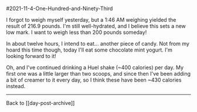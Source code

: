 #2021-11-4-One-Hundred-and-Ninety-Third

I forgot to weigh myself yesterday, but a 1:46 AM weighing yielded the result of 216.9 pounds.  I'm still well-hydrated, and I believe this sets a new low mark.  I want to weigh less than 200 pounds someday!

In about twelve hours, I intend to eat... another piece of candy.  Not from my hoard this time though, today I'll eat some chocolate mint yogurt.  I'm looking forward to it!

Oh, and I've continued drinking a Huel shake (~400 calories) per day.  My first one was a little larger than two scoops, and since then I've been adding a bit of creamer to it every day, so I think these have been ~430 calories instead.

---
Back to [[day-post-archive]]